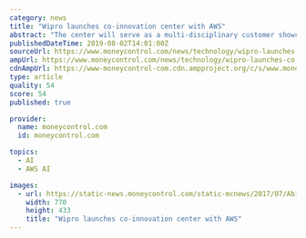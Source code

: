 ```yaml
---
category: news
title: "Wipro launches co-innovation center with AWS"
abstract: "The center will serve as a multi-disciplinary customer showcase hub for specialized teams to ideate, collaborate, develop and deliver futuristic solutions, leveraging AWS Cloud services in the areas of artificial intelligence (AI), machine learning (ML ..."
publishedDateTime: 2019-08-02T14:01:00Z
sourceUrl: https://www.moneycontrol.com/news/technology/wipro-launches-co-innovation-center-with-aws-4284481.html
ampUrl: https://www.moneycontrol.com/news/technology/wipro-launches-co-innovation-center-with-aws-4284481.html/amp
cdnAmpUrl: https://www-moneycontrol-com.cdn.ampproject.org/c/s/www.moneycontrol.com/news/technology/wipro-launches-co-innovation-center-with-aws-4284481.html/amp
type: article
quality: 54
score: 54
published: true

provider:
  name: moneycontrol.com
  id: moneycontrol.com

topics:
  - AI
  - AWS AI

images:
  - url: https://static-news.moneycontrol.com/static-mcnews/2017/07/Abid_Wipro_neemuchwala1-770x433.jpg
    width: 770
    height: 433
    title: "Wipro launches co-innovation center with AWS"
---
```

